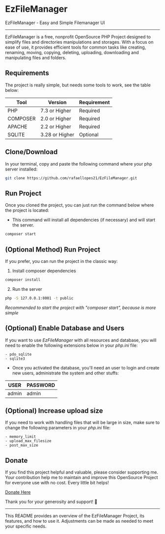 # EzFileManager
EzFileManager - Easy and Simple Filemanager UI

--------
EzFileManager is a free, nonprofit OpenSource PHP Project designed to simplify files and directories manipulations and storages. With a focus on ease of use, it provides efficient tools for common tasks like creating, renaming, moving, copying, deleting, uploading, downloading and manipulating files and folders.

## Requirements
The project is really simple, but needs some tools to work, see the table below:

| Tool     | Version        | Requirement |
|----------|----------------|-------------|
| PHP      | 7.3 or Higher  | Required    |
| COMPOSER | 2.0 or Higher  | Required    |
| APACHE   | 2.2 or Higher  | Required    |
| SQLITE   | 3.28 or Higher | Optional    |

## Clone/Download
In your terminal, copy and paste the following command where your php server installed:
```sh
git clone https://github.com/rafaellopes21/EzFileManager.git
```

## Run Project
Once you cloned the project, you can just run the command below where the project is located:

- This command will install all dependencies (if necessary) and will start the server.
```sh
composer start
```

## (Optional Method) Run Project
If you prefer, you can run the project in the classic way:
1. Install composer dependencies
```sh
composer install
```
2. Run the server
```sh
php -S 127.0.0.1:8001 -t public
```
*Recommended to start the project with "composer start", because is more simple*

## (Optional) Enable Database and Users
If you want to use *EzFileManager* with all resources and database, you will need to enable the following extensions below in your *php.ini* file:
```
- pdo_sqlite
- sqlite3
```

- Once you activated the database, you'll need an user to login and create new users, administrate the system and other stuffs:

| USER  | PASSWORD |
|-------|----------|
| admin | admin    |

## (Optional) Increase upload size
If you need to work with handling files that will be large in size, make sure to change the following parameters in your *php.ini* file:
```
- memory_limit
- upload_max_filesize
- post_max_size
```


## Donate
If you find this project helpful and valuable, please consider supporting me. Your contribution help me to maintain and improve this OpenSource Project for everyone use with no cost. Every little bit helps!

[Donate Here](https://nubank.com.br/pagar/5th42/1efRKgR2V8)

Thank you for your generosity and support! 🙏
____
This README provides an overview of the EzFileManager Project, its features, and how to use it. Adjustments can be made as needed to meet your specific needs.